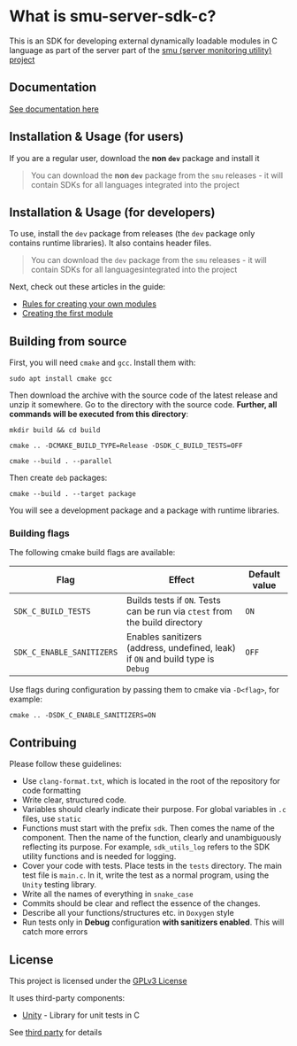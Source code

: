 # What is smu-server-sdk-c?

This is an SDK for developing external dynamically loadable modules in C language as part of the server part of the [smu (server monitoring utility) project](https://github.com/maksimshchavelev/server-monitoring-utility)


## Documentation

[See documentation here](https://maksimshchavelev.github.io/smu-server-sdk-c/html/)


## Installation & Usage (for users)

If you are a regular user, download the **non `dev`** package and install it

> You can download the **non `dev`** package from the `smu` releases - it will contain SDKs for all languages ​​integrated into the project


## Installation & Usage (for developers)
To use, install the `dev` package from releases (the `dev` package only contains runtime libraries). It also contains header files.

> You can download the `dev` package from the `smu` releases - it will contain SDKs for all languages ​​integrated into the project

Next, check out these articles in the guide:

- [Rules for creating your own modules](guides/0_module_template.md)
- [Creating the first module](guides/1_own_module.md)



## Building from source

First, you will need `cmake` and `gcc`. Install them with:
```
sudo apt install cmake gcc
```

Then download the archive with the source code of the latest release and unzip it somewhere. Go to the directory with the source code. **Further, all commands will be executed from this directory**:

```
mkdir build && cd build
```

```
cmake .. -DCMAKE_BUILD_TYPE=Release -DSDK_C_BUILD_TESTS=OFF
```

```
cmake --build . --parallel
```

Then create `deb` packages:

```
cmake --build . --target package
```

You will see a development package and a package with runtime libraries.


### Building flags

The following cmake build flags are available:

Flag | Effect | Default value
--- | --- | --- |
`SDK_C_BUILD_TESTS` | Builds tests if `ON`. Tests can be run via `ctest` from the build directory | `ON`
`SDK_C_ENABLE_SANITIZERS` | Enables sanitizers (address, undefined, leak) if `ON` and build type is `Debug` | `OFF`

Use flags during configuration by passing them to cmake via `-D<flag>`, for example:

```
cmake .. -DSDK_C_ENABLE_SANITIZERS=ON
```


## Contribuing
Please follow these guidelines:
- Use `clang-format.txt`, which is located in the root of the repository for code formatting
- Write clear, structured code.
- Variables should clearly indicate their purpose. For global variables in `.c` files, use `static`
- Functions must start with the prefix `sdk`. Then comes the name of the component. Then the name of the function, clearly and unambiguously reflecting its purpose. For example, `sdk_utils_log` refers to the SDK utility functions and is needed for logging.
- Cover your code with tests. Place tests in the `tests` directory. The main test file is `main.c`. In it, write the test as a normal program, using the `Unity` testing library.
- Write all the names of everything in `snake_case`
- Commits should be clear and reflect the essence of the changes.
- Describe all your functions/structures etc. in `Doxygen` style
- Run tests only in **Debug** configuration **with sanitizers enabled**. This will catch more errors


## License
This project is licensed under the [GPLv3 License](./LICENSE)

It uses third-party components:
- [Unity](https://github.com/ThrowTheSwitch/Unity?tab=readme-ov-file) - Library for unit tests in C

See [third party](3dparty/) for details
